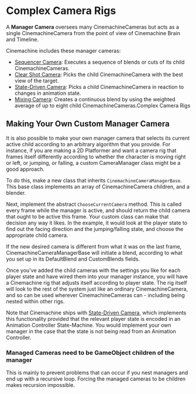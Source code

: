 # Complex Camera Rigs

A __Manager Camera__ oversees many CinemachineCameras but acts as a single CinemachineCamera from the point of view of Cinemachine Brain and Timeline.

Cinemachine includes these manager cameras:

* [Sequencer Camera](CinemachineSequencerCamera.md): Executes a sequence of blends or cuts of its child CinemachineCameras.
* [Clear Shot Camera](CinemachineClearShot.md): Picks the child CinemachineCamera with the best view of the target.
* [State-Driven Camera](CinemachineStateDrivenCamera.md): Picks a child CinemachineCamera in reaction to changes in animation state.
* [Mixing Camera](CinemachineMixingCamera.md): Creates a continuous blend by using the weighted average of up to eight child CinemachineCameras.Complex Camera Rigs

## Making Your Own Custom Manager Camera

It is also possible to make your own manager camera that selects its current active child according to an arbitrary algorithm that you provide.  For instance, if you are making a 2D Platformer and want a camera rig that frames itself differently according to whether the character is moving right or left, or jumping, or falling, a custom CameraManager class might be a good approach.

To do this, make a new class that inherits `CinemachineCameraManagerBase`.  This base class implements an array of CinemachineCamera children, and a blender. 

Next, implement the abstract `ChooseCurrentCamera` method.  This is called every frame while the manager is active, and should return the child camera that ought to be active this frame.  Your custom class can make that decision any way it likes.  In the example, it would look at the player state to find out the facing direction and the jumping/falling state, and choose the appropriate child camera.

If the new desired camera is different from what it was on the last frame, CinemachineCameraManagerBase will initiate a blend, according to what you set up in its DefaultBlend and CustomBlends fields.

Once you've added the child cameras with the settings you like for each player state and have wired them into your manager instance, you will have a Cinemachine rig that adjusts itself according to player state.  The rig itself will look to the rest of the system just like an ordinary CinemachineCamera, and so can be used wherever CinemachineCameras can - including being nested within other rigs.

Note that Cinemachine ships with [State-Driven Camera](CinemachineStateDrivenCamera.md), which implements this functionality provided that the relevant player state is encoded in an Animation Controller State-Machine.  You would implement your own manager in the case that the state is not being read from an Animation Controller.


### Managed Cameras need to be GameObject children of the manager
This is mainly to prevent problems that can occur if you nest managers and end up with a recursive loop.  Forcing the managed cameras to be children makes recursion impossible.
